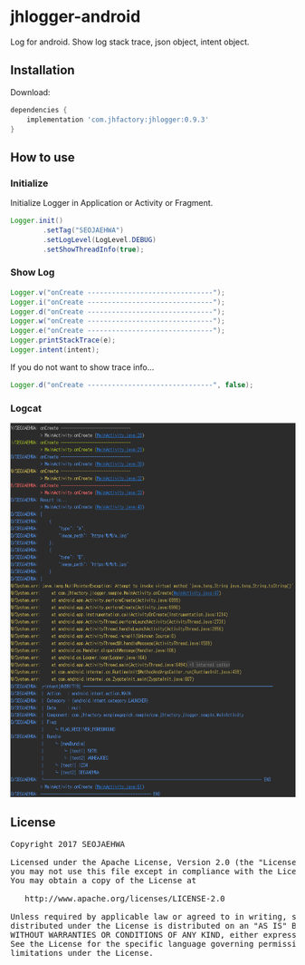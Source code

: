 # jhlogger-android
Log for android.
Show log stack trace, json object, intent object.

## Installation

Download:
```groovy
dependencies {
    implementation 'com.jhfactory:jhlogger:0.9.3'
}
```


## How to use
### Initialize
Initialize Logger in Application or Activity or Fragment.
```java
Logger.init()
        .setTag("SEOJAEHWA")
        .setLogLevel(LogLevel.DEBUG)
        .setShowThreadInfo(true);

```

### Show Log
```java
Logger.v("onCreate -------------------------------");
Logger.i("onCreate -------------------------------");
Logger.d("onCreate -------------------------------");
Logger.w("onCreate -------------------------------");
Logger.e("onCreate -------------------------------");
Logger.printStackTrace(e);
Logger.intent(intent);
```

If you do not want to show trace info...
```java
Logger.d("onCreate -------------------------------", false);
```
### Logcat
<img src='https://github.com/SEOJAEHWA/jhlogger-android/blob/master/images/logcat_capt.PNG'/>



## License
<pre>
Copyright 2017 SEOJAEHWA

Licensed under the Apache License, Version 2.0 (the "License");
you may not use this file except in compliance with the License.
You may obtain a copy of the License at

   http://www.apache.org/licenses/LICENSE-2.0

Unless required by applicable law or agreed to in writing, software
distributed under the License is distributed on an "AS IS" BASIS,
WITHOUT WARRANTIES OR CONDITIONS OF ANY KIND, either express or implied.
See the License for the specific language governing permissions and
limitations under the License.
</pre>
